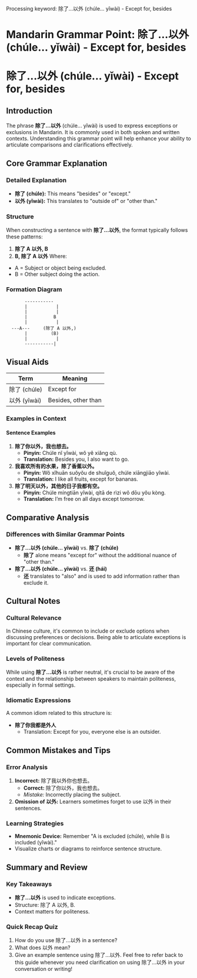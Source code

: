 Processing keyword: 除了...以外 (chúle... yǐwài) - Except for, besides
# Mandarin Grammar Point: 除了...以外 (chúle... yǐwài) - Except for, besides
# 除了...以外 (chúle... yǐwài) - Except for, besides
## Introduction
The phrase **除了...以外** (chúle... yǐwài) is used to express exceptions or exclusions in Mandarin. It is commonly used in both spoken and written contexts. Understanding this grammar point will help enhance your ability to articulate comparisons and clarifications effectively.
## Core Grammar Explanation
### Detailed Explanation
- **除了 (chúle):** This means "besides" or "except."
- **以外 (yǐwài):** This translates to "outside of" or "other than."
### Structure
When constructing a sentence with **除了...以外**, the format typically follows these patterns:
1. **除了 A 以外, B**
2. **B, 除了 A 以外**
Where:
- A = Subject or object being excluded.
- B = Other subject doing the action.
### Formation Diagram
```
       -----------
       |           |
       |           |
       |          B
       |           |
  ---A---     (除了 A 以外,) 
       |         (B) 
       |           |
       -----------|
```
## Visual Aids
| Term        | Meaning         |
|-------------|-----------------|
| 除了 (chúle) | Except for      |
| 以外 (yǐwài) | Besides, other than |
### Examples in Context
#### Sentence Examples
1. **除了你以外，我也想去。**
   - **Pinyin:** Chúle nǐ yǐwài, wǒ yě xiǎng qù.
   - **Translation:** Besides you, I also want to go.
2. **我喜欢所有的水果，除了香蕉以外。**
   - **Pinyin:** Wǒ xǐhuān suǒyǒu de shuǐguǒ, chúle xiāngjiāo yǐwài.
   - **Translation:** I like all fruits, except for bananas.
3. **除了明天以外，其他的日子我都有空。**
   - **Pinyin:** Chúle míngtiān yǐwài, qítā de rìzi wǒ dōu yǒu kòng.
   - **Translation:** I’m free on all days except tomorrow.
## Comparative Analysis
### Differences with Similar Grammar Points
- **除了...以外 (chúle... yǐwài)** vs. **除了 (chúle)**
  - **除了** alone means "except for" without the additional nuance of "other than."
- **除了...以外 (chúle... yǐwài)** vs. **还 (hái)**
  - **还** translates to "also" and is used to add information rather than exclude it.
## Cultural Notes
### Cultural Relevance
In Chinese culture, it's common to include or exclude options when discussing preferences or decisions. Being able to articulate exceptions is important for clear communication.
### Levels of Politeness
While using **除了...以外** is rather neutral, it's crucial to be aware of the context and the relationship between speakers to maintain politeness, especially in formal settings.
### Idiomatic Expressions
A common idiom related to this structure is:
- **除了你我都是外人** 
  - Translation: Except for you, everyone else is an outsider.
## Common Mistakes and Tips
### Error Analysis
1. **Incorrect:** 除了我以外你也想去。
   - **Correct:** 除了你以外，我也想去。
   - *Mistake:* Incorrectly placing the subject.
2. **Omission of 以外:** Learners sometimes forget to use 以外 in their sentences.
### Learning Strategies
- **Mnemonic Device:** Remember "A is excluded (chúle), while B is included (yǐwài)." 
- Visualize charts or diagrams to reinforce sentence structure. 
## Summary and Review
### Key Takeaways
- **除了...以外** is used to indicate exceptions.
- Structure: 除了 A 以外, B.
- Context matters for politeness.
### Quick Recap Quiz
1. How do you use 除了...以外 in a sentence?
2. What does 以外 mean?
3. Give an example sentence using 除了...以外. 
Feel free to refer back to this guide whenever you need clarification on using 除了...以外 in your conversation or writing!
